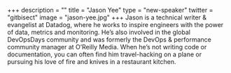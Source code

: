 +++
description = ""
title = "Jason Yee"
type = "new-speaker"
twitter = "gitbisect"
image = "jason-yee.jpg"
+++
Jason is a technical writer & evangelist at Datadog, where he works to inspire engineers with the power of data, metrics and monitoring. He’s also involved in the global DevOpsDays community and was formerly the DevOps & performance community manager at O’Reilly Media. When he’s not writing code or documentation, you can often find him travel-hacking on a plane or pursuing his love of fire and knives in a restaurant kitchen.